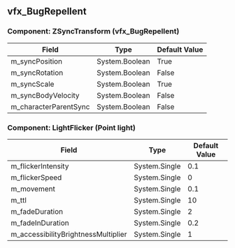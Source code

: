 ## vfx_BugRepellent

### Component: ZSyncTransform (vfx_BugRepellent)

|Field|Type|Default Value|
|-----|----|-------------|
|m_syncPosition|System.Boolean|True|
|m_syncRotation|System.Boolean|False|
|m_syncScale|System.Boolean|True|
|m_syncBodyVelocity|System.Boolean|False|
|m_characterParentSync|System.Boolean|False|

### Component: LightFlicker (Point light)

|Field|Type|Default Value|
|-----|----|-------------|
|m_flickerIntensity|System.Single|0.1|
|m_flickerSpeed|System.Single|0|
|m_movement|System.Single|0.1|
|m_ttl|System.Single|10|
|m_fadeDuration|System.Single|2|
|m_fadeInDuration|System.Single|0.2|
|m_accessibilityBrightnessMultiplier|System.Single|1|

